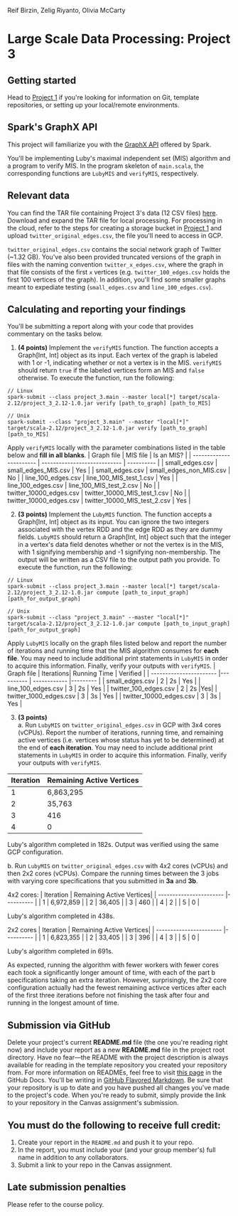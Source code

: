 Reif Birzin, Zelig Riyanto, Olivia McCarty

# Large Scale Data Processing: Project 3
## Getting started
Head to [Project 1](https://github.com/CSCI3390Spring2025/project_1) if you're looking for information on Git, template repositories, or setting up your local/remote environments.

## Spark's GraphX API
This project will familiarize you with the [GraphX API](https://spark.apache.org/docs/latest/graphx-programming-guide.html) offered by Spark.  

You'll be implementing Luby's maximal independent set (MIS) algorithm and a program to verify MIS. In the program skeleton of `main.scala`, the corresponding functions are `LubyMIS` and `verifyMIS`, respectively.  

## Relevant data

You can find the TAR file containing Project 3's data (12 CSV files) [here](https://drive.google.com/file/d/1lBEztkL5mikmiLQI2-QrwJPwJP-R8g7v/view?usp=sharing). Download and expand the TAR file for local processing. For processing in the cloud, refer to the steps for creating a storage bucket in [Project 1](https://github.com/CSCI3390Spring2025/project_1) and upload `twitter_original_edges.csv`, the file you'll need to access in GCP.

`twitter_original_edges.csv` contains the social network graph of Twitter (~1.32 GB). You've also been provided truncated versions of the graph in files with the naming convention `twitter_x_edges.csv`, where the graph in that file consists of the first `x` vertices (e.g. `twitter_100_edges.csv` holds the first 100 vertices of the graph). In addition, you'll find some smaller graphs meant to expediate testing (`small_edges.csv` and `line_100_edges.csv`).  

## Calculating and reporting your findings
You'll be submitting a report along with your code that provides commentary on the tasks below.  

1. **(4 points)** Implement the `verifyMIS` function. The function accepts a Graph[Int, Int] object as its input. Each vertex of the graph is labeled with 1 or -1, indicating whether or not a vertex is in the MIS. `verifyMIS` should return `true` if the labeled vertices form an MIS and `false` otherwise. To execute the function, run the following:
```
// Linux
spark-submit --class project_3.main --master local[*] target/scala-2.12/project_3_2.12-1.0.jar verify [path_to_graph] [path_to_MIS]

// Unix
spark-submit --class "project_3.main" --master "local[*]" target/scala-2.12/project_3_2.12-1.0.jar verify [path_to_graph] [path_to_MIS]
```
Apply `verifyMIS` locally with the parameter combinations listed in the table below and **fill in all blanks**.
|        Graph file       |           MIS file           | Is an MIS? |
| ----------------------- | ---------------------------- | ---------- |
| small_edges.csv         | small_edges_MIS.csv          | Yes        |
| small_edges.csv         | small_edges_non_MIS.csv      | No         |
| line_100_edges.csv      | line_100_MIS_test_1.csv      | Yes          |
| line_100_edges.csv      | line_100_MIS_test_2.csv      | No          |
| twitter_10000_edges.csv | twitter_10000_MIS_test_1.csv | No          |
| twitter_10000_edges.csv | twitter_10000_MIS_test_2.csv | Yes          |

2. **(3 points)** Implement the `LubyMIS` function. The function accepts a Graph[Int, Int] object as its input. You can ignore the two integers associated with the vertex RDD and the edge RDD as they are dummy fields. `LubyMIS` should return a Graph[Int, Int] object such that the integer in a vertex's data field denotes whether or not the vertex is in the MIS, with 1 signifying membership and -1 signifying non-membership. The output will be written as a CSV file to the output path you provide. To execute the function, run the following:
```
// Linux
spark-submit --class project_3.main --master local[*] target/scala-2.12/project_3_2.12-1.0.jar compute [path_to_input_graph] [path_for_output_graph]

// Unix
spark-submit --class "project_3.main" --master "local[*]" target/scala-2.12/project_3_2.12-1.0.jar compute [path_to_input_graph] [path_for_output_graph]
```
Apply `LubyMIS` locally on the graph files listed below and report the number of iterations and running time that the MIS algorithm consumes for **each file**. You may need to include additional print statements in `LubyMIS` in order to acquire this information. Finally, verify your outputs with `verifyMIS`.
|        Graph file       | Iterations| Running Time | Verified |
| ----------------------- |---------- | ------------ |--------- |
| small_edges.csv         | 2 | 2s | Yes |
| line_100_edges.csv      | 3 | 2s | Yes |
| twitter_100_edges.csv   | 2 | 2s |Yes|
| twitter_1000_edges.csv  | 3 | 3s | Yes |
| twitter_10000_edges.csv | 3 | 3s | Yes |

3. **(3 points)**  
a. Run `LubyMIS` on `twitter_original_edges.csv` in GCP with 3x4 cores (vCPUs). Report the number of iterations, running time, and remaining active vertices (i.e. vertices whose status has yet to be determined) at the end of **each iteration**. You may need to include additional print statements in `LubyMIS` in order to acquire this information. Finally, verify your outputs with `verifyMIS`.

|        Iteration       | Remaining Active Vertices|
| ----------------------- |---------- |
| 1       | 6,863,295 |
| 2      | 35,763 |
| 3  | 416 |
| 4  | 0 |

Luby's algorithm completed in 182s.
Output was verified using the same GCP configuration.

b. Run `LubyMIS` on `twitter_original_edges.csv` with 4x2 cores (vCPUs) and then 2x2 cores (vCPUs). Compare the running times between the 3 jobs with varying core specifications that you submitted in **3a** and **3b**.

4x2 cores:
|        Iteration       | Remaining Active Vertices|
| ----------------------- |---------- |
| 1       | 6,972,859 |
| 2      | 36,405 |
| 3  | 460 |
| 4  | 2 |
| 5 | 0 |

Luby's algorithm completed in 438s.

2x2 cores
|        Iteration       | Remaining Active Vertices|
| ----------------------- |---------- |
| 1       | 6,823,355 |
| 2      | 33,405 |
| 3  | 396 |
| 4  | 3 |
| 5 | 0 |

Luby's algorithm completed in 691s.

As expected, running the algorithm with fewer workers with fewer cores each took a significantly longer amount of time, with each of the part b specifications taking an extra iteration. However, surprisingly, the 2x2 core configuration actually had the fewest remaining activce vertices after each of the first three iterations before not finishing the task after four and running in the longest amount of time. 

## Submission via GitHub
Delete your project's current **README.md** file (the one you're reading right now) and include your report as a new **README.md** file in the project root directory. Have no fear—the README with the project description is always available for reading in the template repository you created your repository from. For more information on READMEs, feel free to visit [this page](https://docs.github.com/en/github/creating-cloning-and-archiving-repositories/about-readmes) in the GitHub Docs. You'll be writing in [GitHub Flavored Markdown](https://guides.github.com/features/mastering-markdown). Be sure that your repository is up to date and you have pushed all changes you've made to the project's code. When you're ready to submit, simply provide the link to your repository in the Canvas assignment's submission.

## You must do the following to receive full credit:
1. Create your report in the ``README.md`` and push it to your repo.
2. In the report, you must include your (and your group member's) full name in addition to any collaborators.
3. Submit a link to your repo in the Canvas assignment.

## Late submission penalties
Please refer to the course policy.
